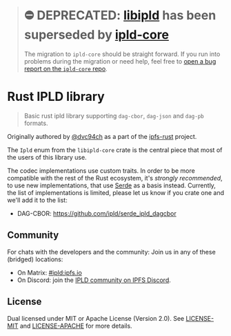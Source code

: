 > # ⛔️ DEPRECATED: [libipld](https://github.com/ipld/libipld) has been superseded by [ipld-core](https://github.com/ipld/rust-ipld-core)
> The migration to `ipld-core` should be straight forward. If you run into problems during the migration or need help, feel free to [open a bug report on the `ipld-core` repo](https://github.com/ipld/rust-ipld-core/issues).


# Rust IPLD library

> Basic rust ipld library supporting `dag-cbor`, `dag-json` and `dag-pb` formats.

Originally authored by [@dvc94ch](https://github.com/dvc94ch) as a part of the [ipfs-rust](https://github.com/ipfs-rust/) project.

The `Ipld` enum from the `libipld-core` crate is the central piece that most of the users of this library use.

The codec implementations use custom traits. In order to be more compatible with the rest of the Rust ecosystem, it's *strongly recommended*, to use new implementations, that use [Serde](https://serde.rs/) as a basis instead. Currently, the list of implementations is limited, please let us know if you crate one and we'll add it to the list:

 - DAG-CBOR: https://github.com/ipld/serde_ipld_dagcbor

## Community

For chats with the developers and the community: Join us in any of these (bridged) locations:
  - On Matrix: [#ipld:ipfs.io](https://matrix.to/#/#ipld:ipfs.io)
  - On Discord: join the [IPLD community on IPFS Discord](https://discord.gg/xkUC8bqSCP).

## License

Dual licensed under MIT or Apache License (Version 2.0). See [LICENSE-MIT](./LICENSE-MIT) and [LICENSE-APACHE](./LICENSE-APACHE) for more details.
